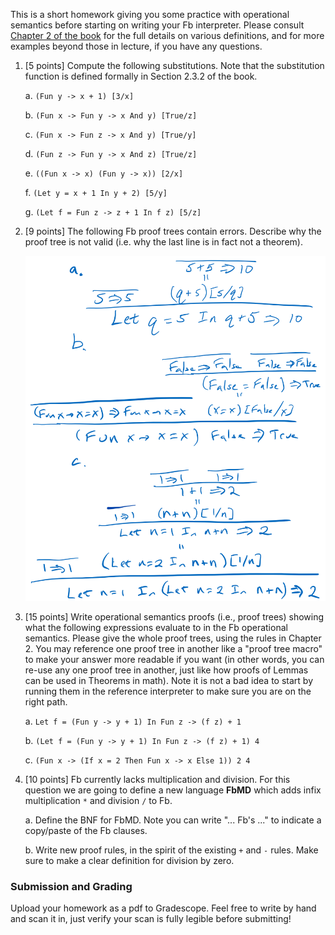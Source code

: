 This is a short homework giving you some practice with operational semantics before starting on writing your Fb interpreter. Please consult [Chapter 2 of the book](http://pl.cs.jhu.edu/pl/book/book.pdf) for the full details on various definitions, and for more examples beyond those in lecture, if you have any questions.

1.  [5 points] Compute the following substitutions. Note that the substitution function is defined formally in Section 2.3.2 of the book.

    a.  `(Fun y -> x + 1) [3/x]`

    b.  `(Fun x -> Fun y -> x And y) [True/z]`

    c.  `(Fun x -> Fun z -> x And y) [True/y]`

    d.  `(Fun z -> Fun y -> x And z) [True/z]`

    e.  `((Fun x -> x) (Fun y -> x)) [2/x]`

    f.  `(Let y = x + 1 In y + 2) [5/y]`

    g.  `(Let f = Fun z -> z + 1 In f z) [5/z]`

2. [9 points] The following Fb proof trees contain errors.  Describe why the proof tree is not valid (i.e. why the last line is in fact not a theorem).

    <img src="a3q2.png" width=500>

3.  [15 points] Write operational semantics proofs (i.e., proof trees) showing what the following expressions evaluate to in the Fb operational semantics. Please give the whole proof trees, using the rules in Chapter 2.  You may reference one proof tree in another like a "proof tree macro" to make your answer more readable if you want (in other words, you can re-use any one proof tree in another, just like how proofs of Lemmas can be used in Theorems in math).  Note it is not a bad idea to start by running them in the reference interpreter to make sure you are on the right path.

    a.  `Let f = (Fun y -> y + 1) In Fun z -> (f z) + 1`

    b.  `(Let f = (Fun y -> y + 1) In Fun z -> (f z) + 1) 4`

    c.  `(Fun x -> (If x = 2 Then Fun x -> x Else 1)) 2 4`

4.  [10 points] Fb currently lacks multiplication and division.  For this question we are going to define a new language **FbMD** which adds infix multiplication `*` and division `/` to Fb.

    a. Define the BNF for FbMD.  Note you can write "... Fb's ..." to indicate a copy/paste of the Fb clauses.

    b. Write new proof rules, in the spirit of the existing `+` and `-` rules.  Make sure to make a clear definition for division by zero.


### Submission and Grading

Upload your homework as a pdf to Gradescope. Feel free to write by hand and scan it in, just verify your scan is fully legible before submitting!